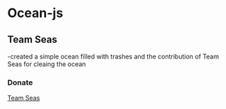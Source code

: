 # Ocean-js

## Team Seas

-created a simple ocean filled with trashes and the contribution of Team Seas for cleaing the ocean

### Donate

[Team Seas](https://teamseas.org/?team_name=WDS)
